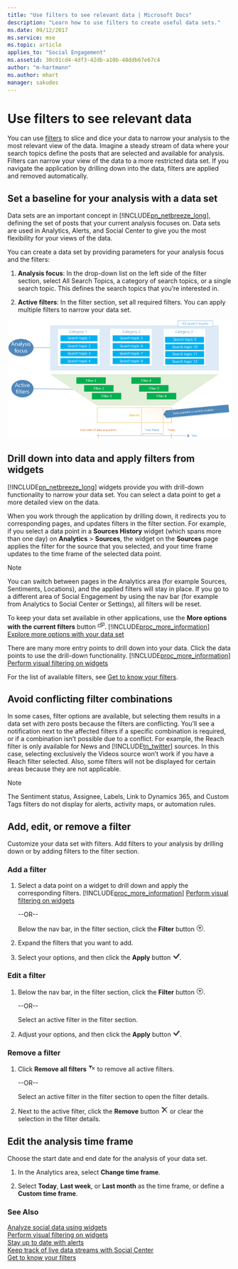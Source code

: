 ```yaml
---
title: "Use filters to see relevant data | Microsoft Docs"
description: "Learn how to use filters to create useful data sets."
ms.date: 09/12/2017
ms.service: mse
ms.topic: article
applies_to: "Social Engagement"
ms.assetid: 30c01cd4-4df3-42db-a10b-48ddb67e67c4
author: "m-hartmann"
ms.author: mhart
manager: sakudes
---
```

# Use filters to see relevant data
You can use [filters](understand-filters.md) to slice and dice your data to narrow your analysis to the most relevant view of the data. Imagine a steady stream of data where your search topics define the posts that are selected and available for analysis. Filters can narrow your view of the data to a more restricted data set. If you navigate the application by drilling down into the data, filters are applied and removed automatically.  
  
<a name="data_set"></a>   
## Set a baseline for your analysis with a data set  
 Data sets are an important concept in [!INCLUDE[pn_netbreeze_long](../includes/pn-social-engagement-long.md)], defining the set of posts that your current analysis focuses on. Data sets are used in Analytics, Alerts, and Social Center to give you the most flexibility for your views of the data.  
  
 You can create a data set by providing parameters for your analysis focus and the filters:  
  
1. **Analysis focus**: In the drop-down list on the left side of the filter section, select All Search Topics, a category of search topics, or a single search topic. This defines the search topics that you’re interested in.  
  
2. **Active filters**: In the filter section, set all required filters. You can apply multiple filters to narrow your data set.  
  
 ![Create data sets in Social Engagment](media/data-set-concept-social-engagement.png "Create data sets in Social Engagment")  
  
## Drill down into data and apply filters from widgets  
 [!INCLUDE[pn_netbreeze_long](../includes/pn-social-engagement-long.md)] widgets provide you with drill-down functionality to narrow your data set. You can select a data point to get a more detailed view on the data.  
  
 When you work through the application by drilling down, it redirects you to corresponding pages, and updates filters in the filter section. For example, if you select a data point in a **Sources History** widget (which spans more than one day) on **Analytics** > **Sources**, the widget on the **Sources** page applies the filter for the source that you selected, and your time frame updates to the time frame of the selected data point.  
  
> [!NOTE]
>  You can switch between pages in the Analytics area (for example Sources, Sentiments, Locations), and the applied filters will stay in place. If you go to a different area of Social Engagement by using the nav bar (for example from Analytics to Social Center or Settings), all filters will be reset.  
>   
>  To keep your data set available in other applications, use the **More options with the current filters** button ![More options with current filters](media/more-options-with-current-filters-icon.png "More options with current filters"). [!INCLUDE[proc_more_information](../includes/proc-more-information.md)] [Explore more options with your data set](more-options-with-data-set.md)  
  
 There are many more entry points to drill down into your data. Click the data points to use the drill-down functionality. [!INCLUDE[proc_more_information](../includes/proc-more-information.md)] [Perform visual filtering on widgets](visual-filtering-widgets.md)  

 For the list of available filters, see [Get to know your filters](understand-filters.md).
  
<a name="conflicting_filters"></a>   
## Avoid conflicting filter combinations  
 In some cases,  filter options are available, but  selecting them results in a data set with zero posts because the filters are conflicting. You’ll see a notification next to the affected filters if a specific combination is required, or if a combination isn’t possible due to a conflict. For example, the Reach filter is only available for News and [!INCLUDE[tn_twitter](../includes/tn-twitter.md)] sources. In this case, selecting exclusively the Videos source won’t work if you have a Reach filter selected. Also, some filters will not be displayed for certain areas because they are not applicable.  
  
> [!NOTE]
>  The Sentiment status, Assignee, Labels,  Link to Dynamics 365, and Custom Tags filters do not display for alerts, activity maps, or automation rules.  
  
## Add, edit, or remove a filter  
 Customize your data set with filters. Add filters to your analysis by drilling down or by adding filters to the filter section.  
  
### Add a filter  
  
1.  Select a data point on a widget to drill down and apply the corresponding filters. [!INCLUDE[proc_more_information](../includes/proc-more-information.md)] [Perform visual filtering on widgets](visual-filtering-widgets.md)  
  
     --OR--  
  
     Below the nav bar, in the filter section, click the **Filter** button ![Filter button](media/filters-icon.png "Filter button").  
  
2.  Expand the filters that you want to add.  
  
3.  Select your options, and then click the **Apply** button ![Apply button](media/check-icon.png "Apply button").  
  
### Edit a filter  
  
1.  Below the nav bar, in the filter section, click the **Filter** button ![Filter button](media/filters-icon.png "Filter button").  
  
     --OR--  
  
     Select an active filter in the filter section.  
  
2.  Adjust your options, and then click the **Apply** button ![Apply button](media/check-icon.png "Apply button").  
  
### Remove a filter  
  
1.  Click **Remove all filters** ![Remove all filters button](media/clear-filters-icon.png "Remove all filters button") to remove all active filters.  
  
     --OR--  
  
     Select an active filter in the filter section to open the filter details.  
  
2.  Next to the active filter, click the **Remove** button ![Delete button](media/delete-icon.png "Delete button") or clear the selection in the filter details.  
  
## Edit the analysis time frame  
 Choose the start date and end date for the analysis of your data set.  
  
1.  In the Analytics area, select **Change time frame**.  
  
2.  Select **Today**, **Last week**, or **Last month** as the time frame, or define a **Custom time frame**.  
  
### See Also  
 [Analyze social data using widgets](analyze-social-data-using-widgets.md)   
 [Perform visual filtering on widgets](visual-filtering-widgets.md)   
 [Stay up to date with alerts](email-alerts.md)   
 [Keep track of live data streams with Social Center](social-center.md)  
 [Get to know your filters](understand-filters.md)
 
